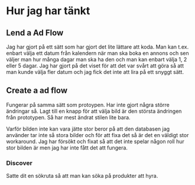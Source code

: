 # Hur jag har tänkt

## Lend a Ad Flow

Jag har gjort på ett sätt som har gjort det lite lättare att koda. Man kan t.ex. enbart välja ett datum från kalendern när man ska boka en annons och sen väljer man hur många dagar man ska ha den och man kan enbart välja 1, 2 eller 5 dagar. Jag har gjort på det viset för att det var svårt att göra så att man kunde välja fler datum och jag fick det inte att lira på ett snyggt sätt.

## Create a ad flow

Fungerar på samma sätt som protoypen. Har inte gjort några större ändringar så. Lagt till en knapp för att välja bild är den största ändringen från prototypen. Så har mest ändrat stilen lite bara.

Varför bilden inte kan vara jätte stor beror på att den databasen jag använder tar inte så stora bilder och för att fixa det så är det en väldigt stor workaround. Jag har försökt och fixat så att det inte spelar någon roll hur stor bilden är men jag har inte fått det att fungera.

### Discover

Satte dit en sökruta så att man kan söka på produkter att hyra.
